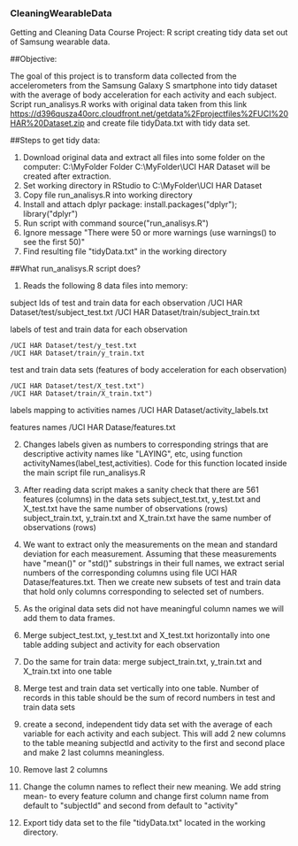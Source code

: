 ### CleaningWearableData
Getting and Cleaning Data Course Project: R script creating tidy data set out of Samsung wearable data.


##Objective: 

The goal of this project is to transform data collected from the accelerometers from the Samsung Galaxy S smartphone 
into tidy dataset with the average of body acceleration for each activity and each subject.
Script run_analisys.R works with original data taken from this link 
https://d396qusza40orc.cloudfront.net/getdata%2Fprojectfiles%2FUCI%20HAR%20Dataset.zip 
and create file tidyData.txt with tidy data set.

##Steps to get tidy data:

1. Download original data and extract all files into some folder on the computer: C:\MyFolder
Folder C:\MyFolder\UCI HAR Dataset will be created after extraction. 
2. Set working directory in RStudio to C:\MyFolder\UCI HAR Dataset
3. Copy file run_analisys.R into working directory
4. Install and attach dplyr package: install.packages("dplyr"); library("dplyr")
5. Run script with command source("run_analisys.R")
6. Ignore message "There were 50 or more warnings (use warnings() to see the first 50)"
7. Find resulting file "tidyData.txt" in the working directory


##What run_analisys.R script does?


1. Reads the following 8 data files into memory:

subject Ids of test and train data for each observation
	/UCI HAR Dataset/test/subject_test.txt
	/UCI HAR Dataset/train/subject_train.txt

labels of test and train data for each observation 

	/UCI HAR Dataset/test/y_test.txt
	/UCI HAR Dataset/train/y_train.txt

test and train data sets (features of body acceleration for each observation)

	/UCI HAR Dataset/test/X_test.txt")
	/UCI HAR Dataset/train/X_train.txt")

labels mapping to activities names 
	/UCI HAR Dataset/activity_labels.txt

features names 
	/UCI HAR Datase/features.txt

2. Changes labels given as numbers to corresponding strings that are descriptive activity names
like "LAYING", etc, using function  activityNames(label_test,activities). Code for this function
located inside the main script file run_analisys.R

3. After reading data script makes a sanity check that 
	there are 561 features (columns) in the data sets
	subject_test.txt, y_test.txt and X_test.txt have the same number of observations (rows)
	subject_train.txt, y_train.txt and X_train.txt have the same number of observations (rows)

4. We want to extract only the measurements on the mean and standard deviation for each measurement.
Assuming that these measurements have "mean()" or "std()" substrings in their full names, we 
extract serial numbers of the corresponding columns using file UCI HAR Datase/features.txt. 
Then we create new subsets of test and train data that hold only columns corresponding to selected set of numbers.

5. As the original data sets did not have meaningful column names we will add them to data frames.

6. Merge  subject_test.txt, y_test.txt and X_test.txt horizontally into one table adding subject and activity 
for each observation 

7. Do the same for train data: merge subject_train.txt, y_train.txt and X_train.txt into one table

8. Merge test and train data set vertically into one table. Number of records in this table should be 
the sum of record numbers in test and train data sets

9. create a second, independent tidy data set with the 
average of each variable for each activity and each subject. This will add 2 new columns to the table
meaning subjectId and activity to  the first and second place and make 2 last columns meaningless.

10. Remove last 2 columns

11. Change the column names to reflect their new meaning. We add string mean- to every feature column
and change first column name from default to "subjectId" and second from default to "activity"

12. Export tidy data set to the file "tidyData.txt" located in the working directory.









